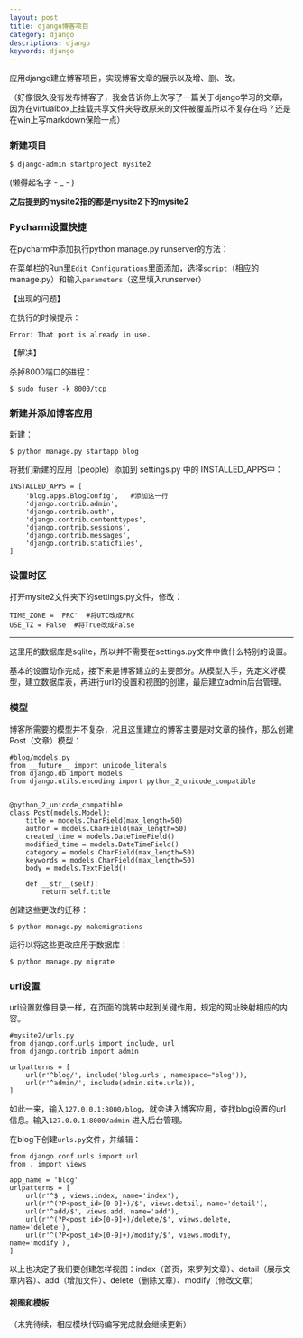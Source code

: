 ```yaml
---
layout: post
title: django博客项目
category: django
descriptions: django
keywords: django 
---
```


应用django建立博客项目，实现博客文章的展示以及增、删、改。

<!-- more --> 

（好像很久没有发布博客了，我会告诉你上次写了一篇关于django学习的文章，因为在virtualbox上挂载共享文件夹导致原来的文件被覆盖所以不复存在吗？还是在win上写markdown保险一点）

### 新建项目

```
$ django-admin startproject mysite2
```

(懒得起名字 - _ - )

**之后提到的mysite2指的都是mysite2下的mysite2**

### Pycharm设置快捷

在pycharm中添加执行python manage.py runserver的方法：

在菜单栏的Run里`Edit Configurations`里面添加，选择`script`（相应的manage.py）和输入`parameters`（这里填入runserver）

【出现的问题】

在执行的时候提示：

```
Error: That port is already in use.
```

【解决】

杀掉8000端口的进程：

```
$ sudo fuser -k 8000/tcp
```

### 新建并添加博客应用

新建：

```
$ python manage.py startapp blog
```

将我们新建的应用（people）添加到 settings.py 中的 INSTALLED_APPS中：

```
INSTALLED_APPS = [
    'blog.apps.BlogConfig',   #添加这一行
    'django.contrib.admin',
    'django.contrib.auth',
    'django.contrib.contenttypes',
    'django.contrib.sessions',
    'django.contrib.messages',
    'django.contrib.staticfiles',
]
```

### 设置时区

打开mysite2文件夹下的settings.py文件，修改：

```
TIME_ZONE = 'PRC'  #将UTC改成PRC
USE_TZ = False  #将True改成False
```

---

这里用的数据库是sqlite，所以并不需要在settings.py文件中做什么特别的设置。

基本的设置动作完成，接下来是博客建立的主要部分。从模型入手，先定义好模型，建立数据库表，再进行url的设置和视图的创建，最后建立admin后台管理。

### 模型

博客所需要的模型并不复杂，况且这里建立的博客主要是对文章的操作，那么创建Post（文章）模型：

```
#blog/models.py
from __future__ import unicode_literals
from django.db import models
from django.utils.encoding import python_2_unicode_compatible


@python_2_unicode_compatible
class Post(models.Model):
    title = models.CharField(max_length=50)
    author = models.CharField(max_length=50)
    created_time = models.DateTimeField()
    modified_time = models.DateTimeField()
    category = models.CharField(max_length=50)
    keywords = models.CharField(max_length=50)
    body = models.TextField()
    
    def __str__(self):
        return self.title
```

创建这些更改的迁移：

```
$ python manage.py makemigrations
```

运行以将这些更改应用于数据库：

```
$ python manage.py migrate
```

### url设置

url设置就像目录一样，在页面的跳转中起到关键作用，规定的网址映射相应的内容。

```
#mysite2/urls.py
from django.conf.urls import include, url
from django.contrib import admin

urlpatterns = [
    url(r'^blog/', include('blog.urls', namespace="blog")),
    url(r'^admin/', include(admin.site.urls)),
]
```

如此一来，输入`127.0.0.1:8000/blog`，就会进入博客应用，查找blog设置的url信息。输入`127.0.0.1:8000/admin` 进入后台管理。

在blog下创建`urls.py`文件，并编辑：

```
from django.conf.urls import url
from . import views

app_name = 'blog'
urlpatterns = [
    url(r'^$', views.index, name='index'),
    url(r'^(?P<post_id>[0-9]+)/$', views.detail, name='detail'),
    url(r'^add/$', views.add, name='add'),
    url(r'^(?P<post_id>[0-9]+)/delete/$', views.delete, name='delete'),
    url(r'^(?P<post_id>[0-9]+)/modify/$', views.modify, name='modify'),
]
```

以上也决定了我们要创建怎样视图：index（首页，来罗列文章）、detail（展示文章内容）、add（增加文件）、delete（删除文章）、modify（修改文章）

#### 视图和模板



（未完待续，相应模块代码编写完成就会继续更新）

